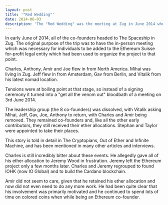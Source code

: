 ```yaml
---
layout: post
title: '"Red Wedding"'
date: 2014-06-03
description: 'The "Red Wedding" was the meeting at Zug in June 2014 where Charles Hoskinson and Amir Chetrit were ejected from the project'
---
```


In early June of 2014, all of the co-founders headed to The Spaceship in Zug.  The original purpose of the trip was to have the in-person meeting which was necessary for individuals to be added to the Ethereum Suisse for-profit legal entity which had been used to organize the project to that point.

Charles, Anthony, Amir and Joe flew in from North America.  Mihai was living in Zug.  Jeff flew in from Amsterdam, Gav from Berlin, and Vitalik from his latest nomad location.

Tensions were at boiling point at that stage, so instead of a signing ceremony it turned into a "get all the venom out" bloodbath of a meeting on 3rd June 2014.

The leadership group (the 8 co-founders) was dissolved, with Vitalik asking Mihai, Jeff, Gav, Joe, Anthony to return, with Charles and Amir being removed.  They remained co-founders and, like all the other early contributors, they still received their ether allocations.  Stephan and Taylor were appointed to take their places.

This story is told in detail in The Cryptopians, Out of Ether and Infinite Machine, and has been mentioned in many other articles and interviews.

Charles is still incredibly bitter about these events.  He allegedly gave all of his ether allocation to Jeremy Wood in frustration.  Jeremy left the Ethereum project only a few months later.  Charles and Jeremy regrouped to found IOHK (now IO Global) and to build the Cardano blockchain.

Amir did not seem to care, given that he retained his ether allocation and now did not even need to do any more work.  He had been quite clear that his involvement was primarily motivated and he continued to spend lots of time on colored coins when while being an Ethereum co-founder.
